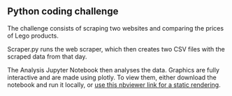 ## Python coding challenge

The challenge consists of scraping two websites and comparing the prices of Lego products.

Scraper.py runs the web scraper, which then creates two CSV files with the scraped data from that day.

The Analysis Jupyter Notebook then analyses the data.
Graphics are fully interactive and are made using plotly. 
To view them, either download the notebook and run it locally, or [use this nbviewer link for a static rendering](https://nbviewer.jupyter.org/github/obains/mytoys/blob/b1842b9db95efc63d00dc9c12de0ed6b53b79b53/analysis.ipynb).



